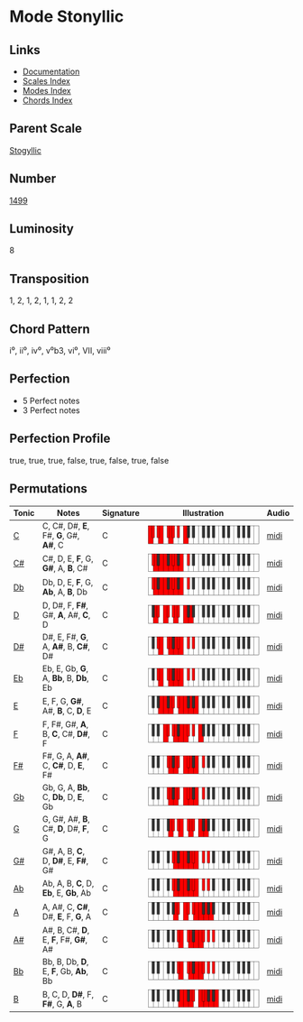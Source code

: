 # Mode Stonyllic

## Links

- [Documentation](README.md)
- [Scales Index](Scales.md)
- [Modes Index](Modes.md)
- [Chords Index](Chords.md)

## Parent Scale

[Stogyllic](ScaleStogyllic.md)

## Number

[1499](https://ianring.com/musictheory/scales/1499)

## Luminosity

8

## Transposition

1, 2, 1, 2, 1, 1, 2, 2

## Chord Pattern

i⁰, ii⁰, iv⁰, v⁰b3, vi⁰, VII, viii⁰

## Perfection

- 5 Perfect notes
- 3 Perfect notes

## Perfection Profile

true, true, true, false, true, false, true, false

## Permutations

| Tonic | Notes | Signature | Illustration | Audio |
|-------|-------|-----------|--------------|-------|
| [C](ModeCNaturalStonyllic.md) | C, C#, D#, **E**, F#, **G**, G#, **A#**, C | C | ![CNaturalStonyllic](ModeCNaturalStonyllic.png) | [midi](https://github.com/edipermadi/music/blob/main/docs/ModeCNaturalStonyllic.mid?raw=true) |
| [C#](ModeCSharpStonyllic.md) | C#, D, E, **F**, G, **G#**, A, **B**, C# | C | ![CSharpStonyllic](ModeCSharpStonyllic.png) | [midi](https://github.com/edipermadi/music/blob/main/docs/ModeCSharpStonyllic.mid?raw=true) |
| [Db](ModeDFlatStonyllic.md) | Db, D, E, **F**, G, **Ab**, A, **B**, Db | C | ![DFlatStonyllic](ModeDFlatStonyllic.png) | [midi](https://github.com/edipermadi/music/blob/main/docs/ModeDFlatStonyllic.mid?raw=true) |
| [D](ModeDNaturalStonyllic.md) | D, D#, F, **F#**, G#, **A**, A#, **C**, D | C | ![DNaturalStonyllic](ModeDNaturalStonyllic.png) | [midi](https://github.com/edipermadi/music/blob/main/docs/ModeDNaturalStonyllic.mid?raw=true) |
| [D#](ModeDSharpStonyllic.md) | D#, E, F#, **G**, A, **A#**, B, **C#**, D# | C | ![DSharpStonyllic](ModeDSharpStonyllic.png) | [midi](https://github.com/edipermadi/music/blob/main/docs/ModeDSharpStonyllic.mid?raw=true) |
| [Eb](ModeEFlatStonyllic.md) | Eb, E, Gb, **G**, A, **Bb**, B, **Db**, Eb | C | ![EFlatStonyllic](ModeEFlatStonyllic.png) | [midi](https://github.com/edipermadi/music/blob/main/docs/ModeEFlatStonyllic.mid?raw=true) |
| [E](ModeENaturalStonyllic.md) | E, F, G, **G#**, A#, **B**, C, **D**, E | C | ![ENaturalStonyllic](ModeENaturalStonyllic.png) | [midi](https://github.com/edipermadi/music/blob/main/docs/ModeENaturalStonyllic.mid?raw=true) |
| [F](ModeFNaturalStonyllic.md) | F, F#, G#, **A**, B, **C**, C#, **D#**, F | C | ![FNaturalStonyllic](ModeFNaturalStonyllic.png) | [midi](https://github.com/edipermadi/music/blob/main/docs/ModeFNaturalStonyllic.mid?raw=true) |
| [F#](ModeFSharpStonyllic.md) | F#, G, A, **A#**, C, **C#**, D, **E**, F# | C | ![FSharpStonyllic](ModeFSharpStonyllic.png) | [midi](https://github.com/edipermadi/music/blob/main/docs/ModeFSharpStonyllic.mid?raw=true) |
| [Gb](ModeGFlatStonyllic.md) | Gb, G, A, **Bb**, C, **Db**, D, **E**, Gb | C | ![GFlatStonyllic](ModeGFlatStonyllic.png) | [midi](https://github.com/edipermadi/music/blob/main/docs/ModeGFlatStonyllic.mid?raw=true) |
| [G](ModeGNaturalStonyllic.md) | G, G#, A#, **B**, C#, **D**, D#, **F**, G | C | ![GNaturalStonyllic](ModeGNaturalStonyllic.png) | [midi](https://github.com/edipermadi/music/blob/main/docs/ModeGNaturalStonyllic.mid?raw=true) |
| [G#](ModeGSharpStonyllic.md) | G#, A, B, **C**, D, **D#**, E, **F#**, G# | C | ![GSharpStonyllic](ModeGSharpStonyllic.png) | [midi](https://github.com/edipermadi/music/blob/main/docs/ModeGSharpStonyllic.mid?raw=true) |
| [Ab](ModeAFlatStonyllic.md) | Ab, A, B, **C**, D, **Eb**, E, **Gb**, Ab | C | ![AFlatStonyllic](ModeAFlatStonyllic.png) | [midi](https://github.com/edipermadi/music/blob/main/docs/ModeAFlatStonyllic.mid?raw=true) |
| [A](ModeANaturalStonyllic.md) | A, A#, C, **C#**, D#, **E**, F, **G**, A | C | ![ANaturalStonyllic](ModeANaturalStonyllic.png) | [midi](https://github.com/edipermadi/music/blob/main/docs/ModeANaturalStonyllic.mid?raw=true) |
| [A#](ModeASharpStonyllic.md) | A#, B, C#, **D**, E, **F**, F#, **G#**, A# | C | ![ASharpStonyllic](ModeASharpStonyllic.png) | [midi](https://github.com/edipermadi/music/blob/main/docs/ModeASharpStonyllic.mid?raw=true) |
| [Bb](ModeBFlatStonyllic.md) | Bb, B, Db, **D**, E, **F**, Gb, **Ab**, Bb | C | ![BFlatStonyllic](ModeBFlatStonyllic.png) | [midi](https://github.com/edipermadi/music/blob/main/docs/ModeBFlatStonyllic.mid?raw=true) |
| [B](ModeBNaturalStonyllic.md) | B, C, D, **D#**, F, **F#**, G, **A**, B | C | ![BNaturalStonyllic](ModeBNaturalStonyllic.png) | [midi](https://github.com/edipermadi/music/blob/main/docs/ModeBNaturalStonyllic.mid?raw=true) |

